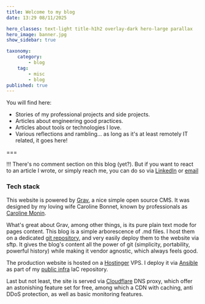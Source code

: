 ```yaml
---
title: Welcome to my blog
date: 13:29 08/11/2025

hero_classes: text-light title-h1h2 overlay-dark hero-large parallax
hero_image: banner.jpg
show_sidebar: true

taxonomy:
    category: 
        - blog
    tag: 
        - misc
        - blog
published: true
---
```


You will find here:
- Stories of my professional projects and side projects.
- Articles about engineering good practices.
- Articles about tools or technologies I love.
- Various reflections and rambling... as long as it's at least remotely IT related, it goes here!

===

!!! There's no comment section on this blog (yet?). But if you want to react to an article I wrote, or simply reach me, you can do so via [LinkedIn](https://www.linkedin.com/in/quentin-bonnet-1235a8b8/) or [email](mailto:quentin@bonnet.software)

### Tech stack

This website is powered by [Grav](https://github.com/getgrav/grav), a nice simple open source CMS. It was designed by my loving wife Caroline Bonnet, known by professionals as [Caroline Monin](https://cmonin.dev).

What's great about Grav, among other things, is its pure plain text mode for pages content. This blog is a simple arborescence of .md files. I host them on a dedicated [git repository](https://github.com/le-quentin/blog), and very easily deploy them to the website via sftp. It gives the blog's content all the power of git (simplicity, portability, powerful history) while making it vendor agnostic, which always feels good.

The production website is hosted on a [Hostinger](https://www.hostinger.com) VPS. I deploy it via [Ansible](https://docs.ansible.com) as part of my [public infra](https://github.com/le-quentin/public-infra) IaC repository.

Last but not least, the site is served via [Cloudflare](https://www.cloudflare.com) DNS proxy, which offer an astonishing feature set for free, among which a CDN with caching, anti DDoS protection, as well as basic monitoring features.
